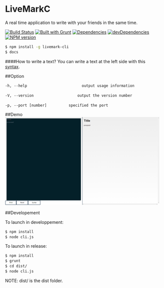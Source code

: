 # LiveMarkC

A real time application to write with your friends in the same time.

[![Build Status](https://travis-ci.org/cedced19/LiveMarkC.svg?branch=master)](https://travis-ci.org/cedced19/LiveMarkC)
[![Built with Grunt](https://cdn.gruntjs.com/builtwith.png)](http://gruntjs.com/)
[![Dependencies](https://david-dm.org/cedced19/LiveMarkC.png)](https://david-dm.org/cedced19/LiveMarkC)
[![devDependencies](https://david-dm.org/cedced19/LiveMarkC/dev-status.png)](https://david-dm.org/cedced19/LiveMarkC#info=devDependencies)
[![NPM version](https://badge.fury.io/js/livemark-cli.svg)](http://badge.fury.io/js/livemark-cli)

```bash
$ npm install -g livemark-cli
$ docs
```


####How to write a text?
You can write a text at the left side with this [syntax](//github.com/cedced19/LiveMarkC/wiki).

##Option

    -h, --help                         output usage information

    -V, --version                    output the version number

    -p, --port [number]          specified the port

##Demo
![](https://raw.githubusercontent.com/cedced19/LiveMarkC/master/demo.png)

##Developement

To launch in developpement:

```bash
$ npm install
$ node cli.js
```

To launch in release:

```bash
$ npm install
$ grunt
$ cd dist/
$ node cli.js
```

NOTE: dist/ is the dist folder.
